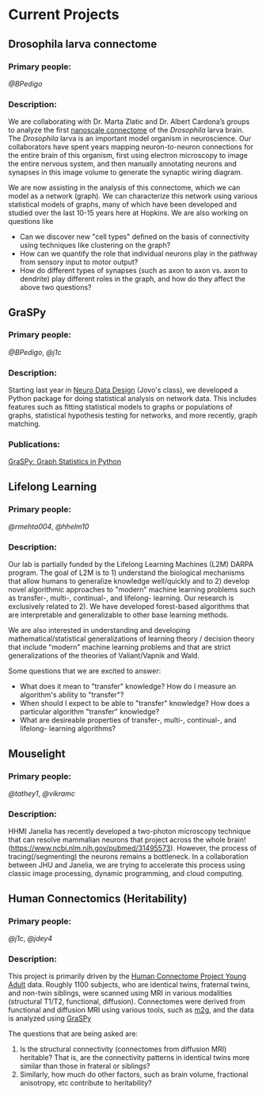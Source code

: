 # Current Projects

## Drosophila larva connectome
### Primary people: 
*@BPedigo*

### Description:
We are collaborating with Dr. Marta Zlatic and Dr. Albert Cardona’s groups to analyze the first 
[nanoscale connectome](https://www.nature.com/articles/d41586-019-02208-0) of the
*Drosophila* larva brain. The *Drosophila* larva is an important model organism in neuroscience.
Our collaborators have spent years mapping neuron-to-neuron connections for the entire
brain of this organism, first using electron microscopy to image the entire nervous system, 
and then manually annotating neurons and synapses in this image volume to generate the synaptic wiring diagram.

We are now assisting in the analysis of this connectome, which we can model as a network (graph).
We can characterize this network using various statistical models of graphs, many of which have been 
developed and studied over the last 10-15 years here at Hopkins. We are also working on questions like
- Can we discover new "cell types" defined on the basis of connectivity using techniques like clustering on the graph?
- How can we quantify the role that individual neurons play in the pathway from sensory input to motor output?
- How do different types of synapses (such as axon to axon vs. axon to dendrite) play different roles in the graph,
and how do they affect the above two questions? 

## GraSPy
### Primary people:
*@BPedigo*, *@j1c*

### Description: 
Starting last year in [Neuro Data Design](https://neurodatadesign.github.io/) (Jovo's class), we developed a
Python package for doing statistical analysis on network data. This includes features such as fitting statistical 
models to graphs or populations of graphs, statistical hypothesis testing for networks, and more recently, graph 
matching.

### Publications:
[GraSPy: Graph Statistics in Python](http://www.jmlr.org/papers/volume20/19-490/19-490.pdf)

## Lifelong Learning
### Primary people:
*@rmehta004*, *@hhelm10*

### Description:
Our lab is partially funded by the Lifelong Learning Machines (L2M) DARPA program. The goal of L2M is to 1) understand the biological mechanisms that allow humans to generalize knowledge well/quickly and to 2) develop novel algorithmic approaches to "modern" machine learning problems such as transfer-, multi-, continual-, and lifelong- learning. Our research is exclusively related to 2). We have developed forest-based algorithms that are interpretable and generalizable to other base learning methods.

We are also interested in understanding and developing mathematical/statistical generalizations of learning theory / decision theory that include "modern" machine learning problems and that are strict generalizations of the theories of Valiant/Vapnik and Wald. 

Some questions that we are excited to answer:
- What does it mean to "transfer" knowledge? How do I measure an algorithm's ability to "transfer"?
- When should I expect to be able to "transfer" knowledge? How does a particular algorithm "transfer" knowledge? 
- What are desireable properties of transfer-, multi-, continual-, and lifelong- learning algorithms?

## Mouselight
### Primary people:
*@tathey1*, *@vikramc*

### Description:
HHMI Janelia has recently developed a two-photon microscopy technique that can resolve mammalian neurons that project across the whole brain! (https://www.ncbi.nlm.nih.gov/pubmed/31495573). However, the process of tracing(/segmenting) the neurons remains a bottleneck. In a collaboration between JHU and Janelia, we are trying to accelerate this process using classic image processing, dynamic programming, and cloud computing.

## Human Connectomics (Heritability)
### Primary people: 
*@j1c*, *@jdey4*

### Description:
This project is primarily driven by the [Human Connectome Project Young Adult](https://www.humanconnectome.org/study/hcp-young-adult) data. Roughly 1100 subjects, who are identical twins, fraternal twins, and non-twin siblings, were scanned using MRI in various modalities (structural T1/T2, functional, diffusion). Connectomes were derived from functional and diffusion MRI using various tools, such as [m2g](https://neurodata.io/m2g/), and the data is analyzed using [GraSPy](https://neurodata.io/graspy)

The questions that are being asked are:
1. Is the structural connectivity (connectomes from diffusion MRI) heritable? That is, are the connectivity patterns in identical twins more similar than those in frateral or siblings?
2. Similarly, how much do other factors, such as brain volume, fractional anisotropy, etc contribute to heritability?
